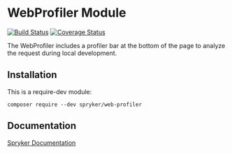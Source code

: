 # WebProfiler Module
[![Build Status](https://travis-ci.org/spryker/WebProfiler.svg)](https://travis-ci.org/spryker/WebProfiler)
[![Coverage Status](https://coveralls.io/repos/github/spryker/WebProfiler/badge.svg)](https://coveralls.io/github/spryker/WebProfiler)

The WebProfiler includes a profiler bar at the bottom of the page to analyze the request during local development.

## Installation

This is a require-dev module:
```
composer require --dev spryker/web-profiler
```

## Documentation

[Spryker Documentation](https://academy.spryker.com/developing_with_spryker/module_guide/modules.html)
